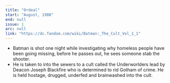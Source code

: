 ```yaml
---
title: "Ordeal"
start: "August, 1988"
end: null
issue: 1
arc: null
link: "https://dc.fandom.com/wiki/Batman:_The_Cult_Vol_1_1"
---
```


- Batman is shot one night while investigating why homeless people have been going missing, before he passes out, he sees someone stab the shooter. 
- He is taken to into the sewers to a cult called the Underworlders lead by Deacon Joseph Blackfire who is determined to rid Gotham of crime. He is held hostage, drugged, underfed and brainwashed into the cult.
